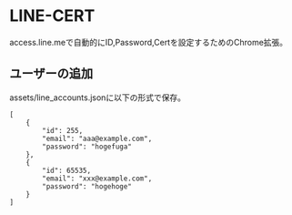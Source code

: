 # LINE-CERT
access.line.meで自動的にID,Password,Certを設定するためのChrome拡張。

## ユーザーの追加
assets/line_accounts.jsonに以下の形式で保存。

```$json
[
    {
        "id": 255,
        "email": "aaa@example.com",
        "password": "hogefuga"
    },
    {
        "id": 65535,
        "email": "xxx@example.com",
        "password": "hogehoge"
    }
]
```